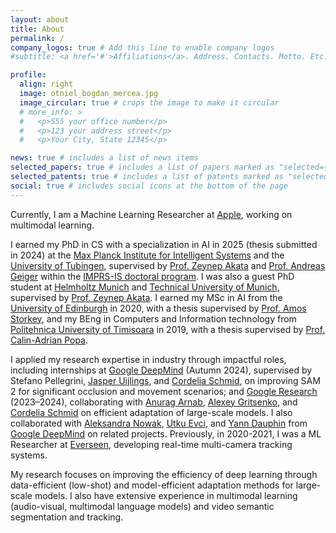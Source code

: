 ```yaml
---
layout: about
title: About
permalink: /
company_logos: true # Add this line to enable company logos
#subtitle: <a href='#'>Affiliations</a>. Address. Contacts. Motto. Etc.

profile:
  align: right
  image: otniel_bogdan_mercea.jpg
  image_circular: true # crops the image to make it circular
  # more_info: >
  #   <p>555 your office number</p>
  #   <p>123 your address street</p>
  #   <p>Your City, State 12345</p>

news: true # includes a list of news items
selected_papers: true # includes a list of papers marked as "selected={true}"
selected_patents: true # includes a list of patents marked as "selected={patents}"
social: true # includes social icons at the bottom of the page
---
```


Currently, I am a Machine Learning Researcher at [Apple](https://www.apple.com/careers/uk/teams/software-and-services.html), working on multimodal learning.

I earned my PhD in CS with a specialization in AI in 2025 (thesis submitted in 2024) at the [Max Planck Institute for Intelligent Systems](https://is.mpg.de/) and the [University of Tubingen](https://uni-tuebingen.de/en/), supervised by [Prof. Zeynep Akata](https://scholar.google.com/citations?user=jQl9RtkAAAAJ&hl=en) and [Prof. Andreas Geiger](https://scholar.google.ca/citations?user=SrVnrPcAAAAJ&hl=en) within the [IMPRS-IS doctoral program](https://imprs.is.mpg.de/). I was also a guest PhD student at [Helmholtz Munich](https://www.helmholtz-munich.de/en) and [Technical University of Munich](https://www.tum.de/en/), supervised by [Prof. Zeynep Akata](https://scholar.google.com/citations?user=jQl9RtkAAAAJ&hl=en). I earned my MSc in AI from the [University of Edinburgh](https://www.ed.ac.uk/) in 2020, with a thesis supervised by [Prof. Amos Storkey](https://scholar.google.com/citations?user=3Rlc8EAAAAAJ&hl=en), and my BEng in Computers and Information technology from [Politehnica University of Timisoara](https://www.upt.ro/Universitatea-Politehnica-Timisoara_en.html) in 2019, with a thesis supervised by [Prof. Calin-Adrian Popa](https://scholar.google.ro/citations?user=U6prQIkAAAAJ&hl=en).

I applied my research expertise in industry through impactful roles, including internships at [Google DeepMind](https://deepmind.google/) (Autumn 2024), supervised by Stefano Pellegrini, [Jasper Uijlings](https://scholar.google.it/citations?user=jInmtEkAAAAJ&hl=en/), and [Cordelia Schmid](https://scholar.google.com/citations?user=IvqCXP4AAAAJ&hl=en), on improving SAM 2 for significant occlusion and movement scenarios; and [Google Research](https://research.google/teams/perception/) (2023–2024), collaborating with [Anurag Arnab](https://scholar.google.com/citations?user=l2FS2_IAAAAJ&hl=en), [Alexey Gritsenko](https://scholar.google.nl/citations?user=zTy9cUwAAAAJ&hl=en), and [Cordelia Schmid](https://scholar.google.com/citations?user=IvqCXP4AAAAJ&hl=en) on efficient adaptation of large-scale models. I also collaborated with [Aleksandra Nowak](https://scholar.google.com/citations?user=2A-eZhQAAAAJ&hl=en), [Utku Evci](https://scholar.google.com/citations?user=8yGMMwcAAAAJ&hl=en), and [Yann Dauphin](https://scholar.google.com/citations?user=XSforroAAAAJ&hl=en) from [Google DeepMind](https://deepmind.google/) on related projects. Previously, in 2020-2021, I was a ML Researcher at [Everseen](https://everseen.com/), developing real-time multi-camera tracking systems.

My research focuses on improving the efficiency of deep learning through data-efficient (low-shot) and model-efficient adaptation methods for large-scale models. I also have extensive experience in multimodal learning (audio-visual, multimodal language models) and video semantic segmentation and tracking.
